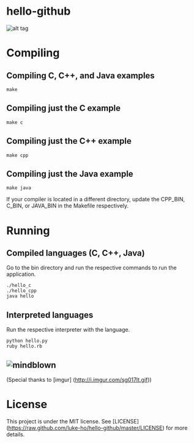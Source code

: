 hello-github
============

![alt tag](https://raw.github.com/luke-ho/hello-github/master/img/hello_github.png)

Compiling
============

Compiling C, C++, and Java examples
-------------------------
    make

Compiling just the C example
-------------------------
    make c

Compiling just the C++ example
-------------------------
    make cpp

Compiling just the Java example
-------------------------
    make java

If your compiler is located in a different directory, update the CPP_BIN, C_BIN, or JAVA_BIN in the Makefile respectively.

Running 
============

Compiled languages (C, C++, Java)
-------------------------
Go to the bin directory and run the respective commands to run the application.

    ./hello_c
    ./hello_cpp
    java hello

Interpreted languages
-------------------------
Run the respective interpreter with the language.

    python hello.py
    ruby hello.rb

![mindblown](https://raw.github.com/luke-ho/hello-github/master/img/mind_blown.gif) 
-------------------------
(Special thanks to [imgur] (http://i.imgur.com/sg017lt.gif))

License
============

This project is under the MIT license. See [LICENSE] (https://raw.github.com/luke-ho/hello-github/master/LICENSE) for more details.
